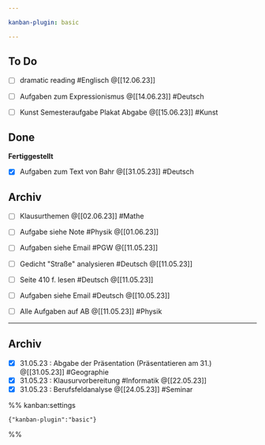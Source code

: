 ```yaml
---

kanban-plugin: basic

---
```


## To Do

- [ ] dramatic reading #Englisch @[[12.06.23]]
- [ ] Aufgaben zum Expressionismus @[[14.06.23]] #Deutsch
- [ ] Kunst Semesteraufgabe Plakat Abgabe @[[15.06.23]] #Kunst


## Done

**Fertiggestellt**
- [x] Aufgaben zum Text von Bahr @[[31.05.23]] #Deutsch


## Archiv

- [ ] Klausurthemen @[[02.06.23]] #Mathe
- [ ] Aufgabe siehe Note #Physik @[[01.06.23]]
- [ ] Aufgaben siehe Email #PGW @[[11.05.23]]
- [ ] Gedicht "Straße" analysieren #Deutsch @[[11.05.23]]
- [ ] Seite 410 f. lesen #Deutsch @[[11.05.23]]
- [ ] Aufgaben siehe Email #Deutsch @[[10.05.23]]
- [ ] Alle Aufgaben auf AB @[[11.05.23]] #Physik


***

## Archiv

- [x] 31.05.23 : Abgabe der Präsentation (Präsentatieren am 31.) @[[31.05.23]] #Geographie
- [x] 31.05.23 : Klausurvorbereitung #Informatik @[[22.05.23]]
- [x] 31.05.23 : Berufsfeldanalyse @[[24.05.23]] #Seminar

%% kanban:settings
```
{"kanban-plugin":"basic"}
```
%%